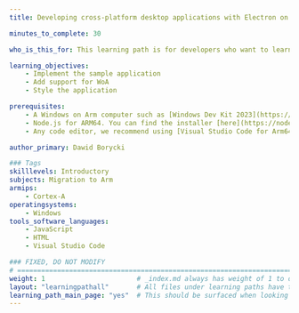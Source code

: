 ```yaml
---
title: Developing cross-platform desktop applications with Electron on Windows on Arm

minutes_to_complete: 30

who_is_this_for: This learning path is for developers who want to learn how to develop cross-platform desktop applications using Electron Framework on Windows on Arm (WoA).

learning_objectives:
    - Implement the sample application
    - Add support for WoA
    - Style the application

prerequisites:
    - A Windows on Arm computer such as [Windows Dev Kit 2023](https://learn.microsoft.com/en-us/windows/arm/dev-kit), Lenovo Thinkpad X13s running Windows 11 or a Windows on Arm[virtual machine](/learning-paths/cross-platform/woa_azure/).
    - Node.js for ARM64. You can find the installer [here](https://nodejs.org/dist/v20.10.0/node-v20.10.0-arm64.msi)
    - Any code editor, we recommend using [Visual Studio Code for Arm64](https://code.visualstudio.com/docs/?dv=win32arm64user).

author_primary: Dawid Borycki

### Tags
skilllevels: Introductory
subjects: Migration to Arm
armips:
    - Cortex-A
operatingsystems:
    - Windows
tools_software_languages:
    - JavaScript
    - HTML    
    - Visual Studio Code

### FIXED, DO NOT MODIFY
# ================================================================================
weight: 1                       # _index.md always has weight of 1 to order correctly
layout: "learningpathall"       # All files under learning paths have this same wrapper
learning_path_main_page: "yes"  # This should be surfaced when looking for related content. Only set for _index.md of learning path content.
---
```

